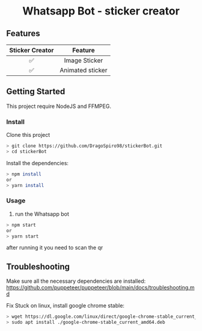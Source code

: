 <div align="center">

# Whatsapp Bot - sticker creator

</div>

## Features

| Sticker Creator |     Feature      |
| :-------------: | :--------------: |
|       ✅        |  Image Sticker   |
|       ✅        | Animated sticker |

## Getting Started

This project require NodeJS and FFMPEG.

### Install

Clone this project

```bash
> git clone https://github.com/DragoSpiro98/stickerBot.git
> cd stickerBot
```

Install the dependencies:

```bash
> npm install
or
> yarn install
```

### Usage

1. run the Whatsapp bot

```bash
> npm start
or
> yarn start
```

after running it you need to scan the qr

## Troubleshooting

Make sure all the necessary dependencies are installed: https://github.com/puppeteer/puppeteer/blob/main/docs/troubleshooting.md

Fix Stuck on linux, install google chrome stable:

```bash
> wget https://dl.google.com/linux/direct/google-chrome-stable_current_amd64.deb
> sudo apt install ./google-chrome-stable_current_amd64.deb
```
